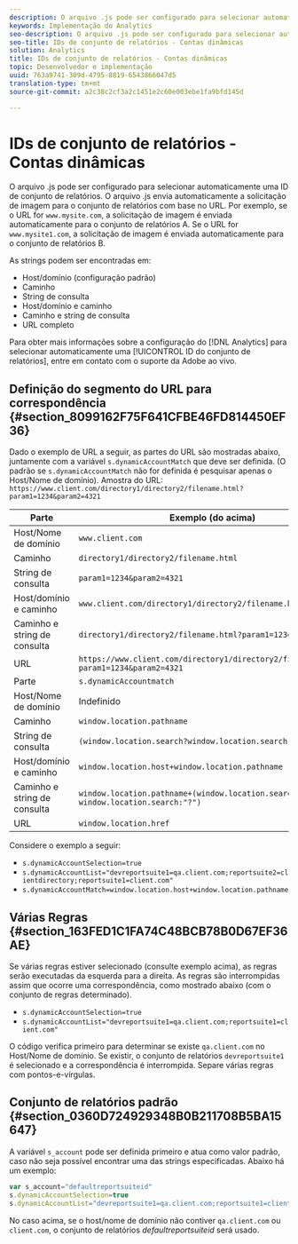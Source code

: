 ```yaml
---
description: O arquivo .js pode ser configurado para selecionar automaticamente uma ID de conjunto de relatórios.
keywords: Implementação do Analytics
seo-description: O arquivo .js pode ser configurado para selecionar automaticamente uma ID de conjunto de relatórios.
seo-title: IDs de conjunto de relatórios - Contas dinâmicas
solution: Analytics
title: IDs de conjunto de relatórios - Contas dinâmicas
topic: Desenvolvedor e implementação
uuid: 763a9741-309d-4795-8819-6543866047d5
translation-type: tm+mt
source-git-commit: a2c38c2cf3a2c1451e2c60e003ebe1fa9bfd145d

---
```



# IDs de conjunto de relatórios - Contas dinâmicas

O arquivo .js pode ser configurado para selecionar automaticamente uma ID de conjunto de relatórios. O arquivo .js envia automaticamente a solicitação de imagem para o conjunto de relatórios com base no URL. Por exemplo, se o URL for `www.mysite.com`, a solicitação de imagem é enviada automaticamente para o conjunto de relatórios A. Se o URL for `www.mysite1.com`, a solicitação de imagem é enviada automaticamente para o conjunto de relatórios B.

As strings podem ser encontradas em:

* Host/domínio (configuração padrão)
* Caminho
* String de consulta
* Host/domínio e caminho
* Caminho e string de consulta
* URL completo

Para obter mais informações sobre a configuração do [!DNL Analytics] para selecionar automaticamente uma [!UICONTROL  ID do conjunto de relatórios], entre em contato com o suporte da Adobe ao vivo.

## Definição do segmento do URL para correspondência {#section_8099162F75F641CFBE46FD814450EF36}

Dado o exemplo de URL a seguir, as partes do URL são mostradas abaixo, juntamente com a variável `s.dynamicAccountMatch` que deve ser definida. (O padrão se `s.dynamicAccountMatch` não for definida é pesquisar apenas o Host/Nome de domínio).
Amostra do URL: `https://www.client.com/directory1/directory2/filename.html?param1=1234&param2=4321`

| Parte | Exemplo (do acima) |
|---|---|
| Host/Nome de domínio | `www.client.com` |
| Caminho | `directory1/directory2/filename.html` |
| String de consulta | `param1=1234&param2=4321` |
| Host/domínio e caminho | `www.client.com/directory1/directory2/filename.html` |
| Caminho e string de consulta | `directory1/directory2/filename.html?param1=1234&param2=4321` |
| URL | `https://www.client.com/directory1/directory2/filename.html?param1=1234&param2=4321` |
| Parte | `s.dynamicAccountmatch` |
| Host/Nome de domínio | Indefinido |
| Caminho | `window.location.pathname` |
| String de consulta | `(window.location.search?window.location.search:"?")` |
| Host/domínio e caminho | `window.location.host+window.location.pathname` |
| Caminho e string de consulta | `window.location.pathname+(window.location.search?window.location.search:"?")` |
| URL | `window.location.href` |

Considere o exemplo a seguir:

* `s.dynamicAccountSelection=true`
* `s.dynamicAccountList="devreportsuite1=qa.client.com;reportsuite2=clientdirectory;reportsuite1=client.com"`
* `s.dynamicAccountMatch=window.location.host+window.location.pathname`

## Várias Regras {#section_163FED1C1FA74C48BCB78B0D67EF36AE}

Se várias regras estiver selecionado (consulte exemplo acima), as regras serão executadas da esquerda para a direita. As regras são interrompidas assim que ocorre uma correspondência, como mostrado abaixo (com o conjunto de regras determinado).

* `s.dynamicAccountSelection=true`
* `s.dynamicAccountList="devreportsuite1=qa.client.com;reportsuite1=client.com"`

O código verifica primeiro para determinar se existe `qa.client.com` no Host/Nome de domínio. Se existir, o conjunto de relatórios `devreportsuite1` é selecionado e a correspondência é interrompida. Separe várias regras com pontos-e-vírgulas.

## Conjunto de relatórios padrão {#section_0360D724929348B0B211708B5BA15647}

A variável `s_account` pode ser definida primeiro e atua como valor padrão, caso não seja possível encontrar uma das strings especificadas. Abaixo há um exemplo:

```javascript
var s_account="defaultreportsuiteid" 
s.dynamicAccountSelection=true 
s.dynamicAccountList="devreportsuite1=qa.client.com;reportsuite1=client.com" 
```

No caso acima, se o host/nome de domínio não contiver `qa.client.com` ou `client.com`, o conjunto de relatórios *defaultreportsuiteid* será usado.
